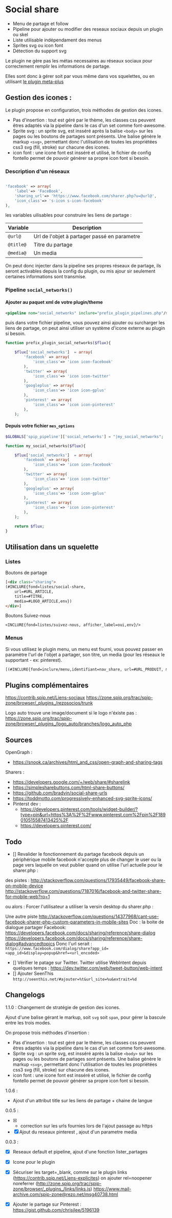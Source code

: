 # Social share

* Menu de partage et follow
* Pipeline pour ajouter ou modifier des reseaux sociaux depuis un plugin ou skel
* Liste utilisable indépendament des menus
* Sprites svg ou icon font
* Détection du support svg

Le plugin ne gère pas les métas necessaires au réseaux sociaux pour correctement remplir les informations de partage.

Elles sont donc à gérer soit par vous même dans vos squelettes, ou en utilisant [le plugin meta-plus](https://contrib.spip.net/Metas-4845)


## Gestion des icones :

Le plugin propose en configuration, trois méthodes de gestion des icones.

- Pas d'insertion : tout est géré par le thème, les classes css peuvent êtres adaptés via la pipeline dans le cas d'un set comme font-awesome.
- Sprite svg : un sprite svg, est insséré après la balise `<body>` sur les pages ou les boutons de partages sont présents. Une balise génère le markup `<svg>`, permettant donc l'utilisation de toutes les propriétées css3 svg (fill, stroke) sur chacune des icones.
- icon font : une icone font est insséré et utilisé, le fichier de config fontello permet de pouvoir générer sa propre icon font si besoin.


### Description d'un réseaux

```php

'facebook' => array(
	'label'=> 'FaceBook',
	'sharing_url'=> 'https://www.facebook.com/sharer.php?u=@url@',
	'icon_class'=> 's-icon s-icon-facebook'
),

```

les variables uilisables pour construire les liens de partage :

| Variable | Description |
|--|--|
| `@url@`| Url de l'objet à partager passé en parametre|
| `@title@` | Titre du partage |
| `@media@` | Un media |

On peut donc injecter dans la pipeline ses propres réseaux de partage, ils seront activables depuis la config du plugin, ou mis ajour sir seulement certaines informations sont transmise.

### Pipeline `social_networks()`


#### Ajouter au paquet xml de votre plugin/theme

```xml
<pipeline nom="social_networks" inclure="prefix_plugin_pipelines.php"/>

```

puis dans votre fichier pipeline, vous pouvez ainsi ajouter ou surcharger
les liens de partage, on peut ainsi utiliser un système d'icone externe au plugin si besoin.

```php
function prefix_plugin_social_networks($flux){

	$flux['social_networks']  = array(
		'facebook' => array(
			'icon_class'=> 'icon icon-facebook'
		),
		'twitter' => array(
			'icon_class'=> 'icon icon-twitter'
		),
		'googleplus' => array(
			'icon_class'=> 'icon icon-gplus'
		),
		'pinterest' => array(
			'icon_class'=> 'icon icon-pinterest'
		),
	);
```

#### Depuis votre fichier `mes_options`

```php
$GLOBALS['spip_pipeline']['social_networks'] = "|my_social_networks";

function my_social_networks($flux){

	$flux['social_networks']  = array(
		'facebook' => array(
			'icon_class'=> 'icon icon-facebook'
		),
		'twitter' => array(
			'icon_class'=> 'icon icon-twitter'
		),
		'googleplus' => array(
			'icon_class'=> 'icon icon-gplus'
		),
		'pinterest' => array(
			'icon_class'=> 'icon icon-pinterest'
		),
	);

	return $flux;
}
```

## Utilisation dans un squelette

### Listes

Boutons de partage

```html
[<div class="sharing">
(#INCLURE{fond=listes/social-share,
	url=#URL_ARTICLE,
	title=#TITRE,
	media=#LOGO_ARTICLE,env})
</div>]
```

Boutons Suivez-nous

```
<INCLURE{fond=listes/suivez-nous, afficher_label=oui,env}/>
```

### Menus

Si vous utilisez le plugin menu, un menu est fourni, vous pouvez passer en paramètre l'url de l'objet a partager, son titre, un media (pour les réseaux le supportant - ex: pinterest).

```html
[(#INCLURE{fond=inclure/menu,identifiant=nav_share, url=#URL_PRODUIT, media=#LOGO_ARTICLE env})]
```




## Plugins complémentaires


https://contrib.spip.net/Liens-sociaux
https://zone.spip.org/trac/spip-zone/browser/_plugins_/rezosocios/trunk

Logo auto trouve une image/document si le logo n'éxiste pas :
https://zone.spip.org/trac/spip-zone/browser/_plugins_/logo_auto/branches/logo_auto_php

## Sources

OpenGraph :
* https://snook.ca/archives/html_and_css/open-graph-and-sharing-tags

Sharers :
* https://developers.google.com/+/web/share/#sharelink
* https://simplesharebuttons.com/html-share-buttons/
* https://github.com/bradvin/social-share-urls
* https://toddmotto.com/progressively-enhanced-svg-sprite-icons/
* Pinterst dev :
	* https://developers.pinterest.com/tools/widget-builder/?type=pin&url=https%3A%2F%2Fwww.pinterest.com%2Fpin%2F189010515587413425%2F
	* https://developers.pinterest.com/

## Todo


- [] Revalider le fonctionnement du partage facebook depuis un périphérique mobile
facebook n'accepte plus de changer le user ou la page vers laquelle on veut publier quand
on utilise l'url actuelle pour le sharer.php :

des pistes :
http://stackoverflow.com/questions/17935449/facebook-share-on-mobile-device  
http://stackoverflow.com/questions/7187016/facebook-and-twitter-share-for-mobile-web?rq=1

ou alors :
Forcer l'utilisateur a utiliser la versin desktop du sharer.php :

Une autre piste
http://stackoverflow.com/questions/14377968/cant-use-facebook-sharer-php-custom-parameters-in-mobile-sites
Doc : la boite de dialogue partager Facebook:
https://developers.facebook.com/docs/sharing/reference/share-dialog
https://developers.facebook.com/docs/sharing/reference/share-dialog#advancedtopics
Donc l'url serait :
`https://www.facebook.com/dialog/share?app_id=<app_id>&display=popup&href=<url_encoded>`

- [] Vérifier le patage sur Twitter. Twitter utilise WebIntent depuis quelques temps : https://dev.twitter.com/web/tweet-button/web-intent
- [] Ajouter SeenThis `http://seenthis.net/#ajouter=%t&url_site=%u&extrait=%d`



## Changelogs

1.1.0 :
Changement de stratégie de gestion des icones.

Ajout d'une balise gérant le markup, soit `svg` soit `span`, pour gérer la bascule entre les trois modes.

On propose trois méthodes d'insertion :

- Pas d'insertion : tout est géré par le thème, les classes css peuvent êtres adaptés via la pipeline dans le cas d'un set comme font-awesome.
- Sprite svg : un sprite svg, est insséré après la balise `<body>` sur les pages ou les boutons de partages sont présents. Une balise génère le markup `<svg>`, permettant donc l'utilisation de toutes les propriétées css3 svg (fill, stroke) sur chacune des icones.
- icon font : une icone font est insséré et utilisé, le fichier de config fontello permet de pouvoir générer sa propre icon font si besoin.


1.0.6 :

- Ajout d'un attribut title sur les liens de partage + chaine de langue

0.0.5 :

- [X] - correction sur les urls fournies lors de l'ajout passage au https
- [X] Ajout du reseaux pinterest , ajout d'un parametre media

0.0.3 :

- [X] Reseaux default et pipeline, ajout d'une fonction lister_partages
- [X] Icone pour le plugin
- [x] Sécuriser les target=_blank, comme sur le plugin links (https://contrib.spip.net/Liens-explicites)
		on ajouter rel=noopener noreferrer
		(http://zone.spip.org/trac/spip-zone/browser/_plugins_/links/links.js)
		https://www.mail-archive.com/spip-zone@rezo.net/msg40738.html

- [x] Ajouter le partage sur Pinterest : https://gist.github.com/chrisjlee/5196139
